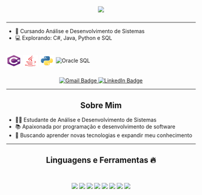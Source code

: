 <h1 align="center">
  <a href="https://git.io/typing-svg">
    <img  src="https://readme-typing-svg.herokuapp.com/?lines=Olá,+eu+Sou+Débora+Miranda!;Bem-vindo(a)+ao+meu+perfil!&center=true&size=20">
  </a>
</h1>

<hr>

- 🌱 Cursando Análise e Desenvolvimento de Sistemas
- 💻 Explorando: C#, Java, Python e SQL

<div style="display: inline_block"><br>
  <img align="center" alt="Debs-Csharp" height="30" width="40" src="https://raw.githubusercontent.com/devicons/devicon/master/icons/csharp/csharp-original.svg">
  <img align="center" alt="Debs-Java" height="30" width="40" src="https://raw.githubusercontent.com/devicons/devicon/master/icons/java/java-plain.svg">
  <img align="center" alt="Debs-Python" height="30" width="40" src="https://raw.githubusercontent.com/devicons/devicon/master/icons/python/python-original.svg">
  <img align="center" alt="Oracle SQL" height="30" width="40" src="https://cdn.jsdelivr.net/gh/devicons/devicon/icons/oracle/oracle-original.svg">

</div>
  
  ##
 
<div> 
  
 <div align="center">
  <a href="mailto:debsmiranda46@gmail.com">
    <img src="https://img.shields.io/badge/-Email-c14438?style=flat-square&logo=Gmail&logoColor=white&link=mailto:" alt="Gmail Badge" height="30">
  </a>
  <a href="https://www.linkedin.com/in/d%C3%A9bora-miranda-772340191/" target="_blank">
    <img src="https://img.shields.io/badge/-LinkedIn-%230077B5?style=flat-square&logo=linkedin&logoColor=white" alt="LinkedIn Badge" height="30">
  </a> 
</div>

---

<h2 align="center">Sobre Mim</h2>

- 👩‍💻 Estudante de Análise e Desenvolvimento de Sistemas
- 📚 Apaixonada por programação e desenvolvimento de software
- 🌟 Buscando aprender novas tecnologias e expandir meu conhecimento

---


<h2 align="center">Linguagens e Ferramentas 🔥</h2>
<br />
<p align="center">
  <img width=50 src="https://icongr.am/devicon/csharp-original.svg?size=128&color=currentColor" />
  <img width=50 src="https://cdn.jsdelivr.net/gh/devicons/devicon/icons/python/python-original.svg" />
  <img width=50 src="https://cdn.jsdelivr.net/gh/devicons/devicon/icons/java/java-original.svg" />
  <img width=50 src="https://cdn.jsdelivr.net/gh/devicons/devicon/icons/visualstudio/visualstudio-plain-wordmark.svg" />
  <img width=50 src="https://cdn.jsdelivr.net/gh/devicons/devicon/icons/vscode/vscode-original-wordmark.svg" />
  <img width=50 src="https://cdn.jsdelivr.net/gh/devicons/devicon/icons/oracle/oracle-original.svg" />
  <img width=50 src="https://cdn.jsdelivr.net/gh/devicons/devicon/icons/git/git-plain-wordmark.svg" />
  <img width=50 src="https://cdn.jsdelivr.net/gh/devicons/devicon/icons/github/github-original.svg" />
 
</p>



